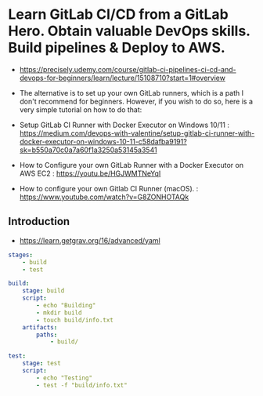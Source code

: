 # Learn GitLab CI/CD from a GitLab Hero. Obtain valuable DevOps skills. Build pipelines & Deploy to AWS.
- https://precisely.udemy.com/course/gitlab-ci-pipelines-ci-cd-and-devops-for-beginners/learn/lecture/15108710?start=1#overview
- The alternative is to set up your own GitLab runners, which is a path I don't recommend for beginners.
However, if you wish to do so, here is a very simple tutorial on how to do that:

- Setup GitLab CI Runner with Docker Executor on Windows 10/11 : https://medium.com/devops-with-valentine/setup-gitlab-ci-runner-with-docker-executor-on-windows-10-11-c58dafba9191?sk=b550a70c0a7a60f1a3250a53145a3541
- How to Configure your own GitLab Runner with a Docker Executor on AWS EC2 : https://youtu.be/HGJWMTNeYqI
- How to configure your own Gitlab CI Runner (macOS). : https://www.youtube.com/watch?v=G8ZONHOTAQk

## Introduction 
- https://learn.getgrav.org/16/advanced/yaml
```yml
stages:
    - build
    - test

build:
    stage: build
    script:
        - echo "Building"
        - mkdir build
        - touch build/info.txt
    artifacts:
        paths:
            - build/

test:
    stage: test
    script:
        - echo "Testing"
        - test -f "build/info.txt"
```

